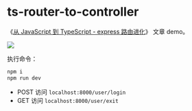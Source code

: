 # ts-router-to-controller

《[从 JavaScript 到 TypeScript - express 路由进化](http://tasaid.com/Blog/20171011233051.html?sgs=github-demo)》 文章 demo。

![](https://github.com/linkFly6/ts-router-to-controller/blob/master/imgs/demo.png)



执行命令：

```bash
npm i
npm run dev
```

- POST 访问 `localhost:8000/user/login`
- GET 访问 `localhost:8000/user/exit`


